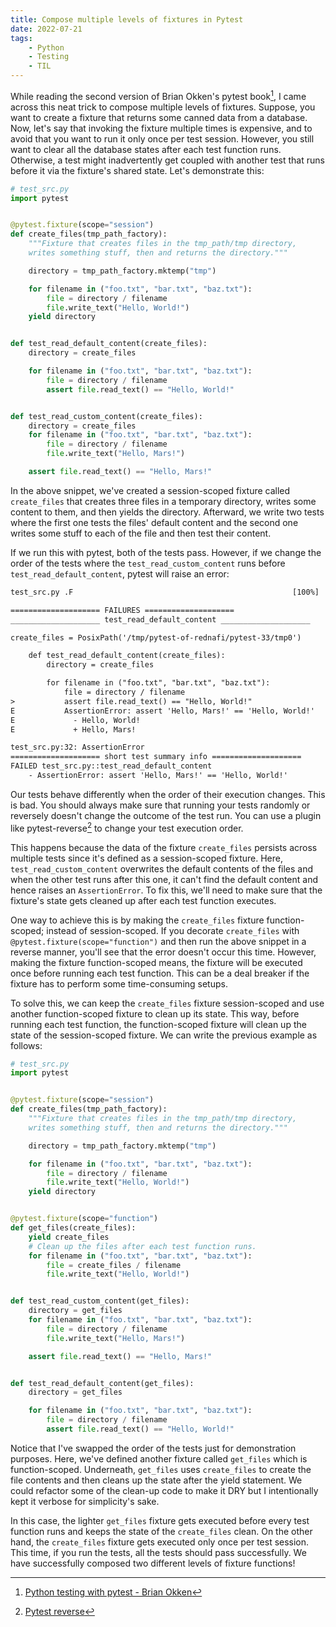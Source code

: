 ```yaml
---
title: Compose multiple levels of fixtures in Pytest
date: 2022-07-21
tags:
    - Python
    - Testing
    - TIL
---
```


While reading the second version of Brian Okken's pytest book[^1], I came across this neat
trick to compose multiple levels of fixtures. Suppose, you want to create a fixture that
returns some canned data from a database. Now, let's say that invoking the fixture multiple
times is expensive, and to avoid that you want to run it only once per test session.
However, you still want to clear all the database states after each test function runs.
Otherwise, a test might inadvertently get coupled with another test that runs before it via
the fixture's shared state. Let's demonstrate this:

```python
# test_src.py
import pytest


@pytest.fixture(scope="session")
def create_files(tmp_path_factory):
    """Fixture that creates files in the tmp_path/tmp directory,
    writes something stuff, then and returns the directory."""

    directory = tmp_path_factory.mktemp("tmp")

    for filename in ("foo.txt", "bar.txt", "baz.txt"):
        file = directory / filename
        file.write_text("Hello, World!")
    yield directory


def test_read_default_content(create_files):
    directory = create_files

    for filename in ("foo.txt", "bar.txt", "baz.txt"):
        file = directory / filename
        assert file.read_text() == "Hello, World!"


def test_read_custom_content(create_files):
    directory = create_files
    for filename in ("foo.txt", "bar.txt", "baz.txt"):
        file = directory / filename
        file.write_text("Hello, Mars!")

    assert file.read_text() == "Hello, Mars!"
```

In the above snippet, we've created a session-scoped fixture called `create_files` that
creates three files in a temporary directory, writes some content to them, and then yields
the directory. Afterward, we write two tests where the first one tests the files' default
content and the second one writes some stuff to each of the file and then test their
content.

If we run this with pytest, both of the tests pass. However, if we change the order of the
tests where the `test_read_custom_content` runs before `test_read_default_content`, pytest
will raise an error:

```txt
test_src.py .F                                                 [100%]

==================== FAILURES ====================
____________________ test_read_default_content ____________________

create_files = PosixPath('/tmp/pytest-of-rednafi/pytest-33/tmp0')

    def test_read_default_content(create_files):
        directory = create_files

        for filename in ("foo.txt", "bar.txt", "baz.txt"):
            file = directory / filename
>           assert file.read_text() == "Hello, World!"
E           AssertionError: assert 'Hello, Mars!' == 'Hello, World!'
E             - Hello, World!
E             + Hello, Mars!

test_src.py:32: AssertionError
==================== short test summary info ====================
FAILED test_src.py::test_read_default_content
    - AssertionError: assert 'Hello, Mars!' == 'Hello, World!'
```

Our tests behave differently when the order of their execution changes. This is bad. You
should always make sure that running your tests randomly or reversely doesn't change the
outcome of the test run. You can use a plugin like pytest-reverse[^2] to change your test
execution order.

This happens because the data of the fixture `create_files` persists across multiple tests
since it's defined as a session-scoped fixture. Here, `test_read_custom_content` overwrites
the default contents of the files and when the other test runs after this one, it can't find
the default content and hence raises an `AssertionError`. To fix this, we'll need to make
sure that the fixture's state gets cleaned up after each test function executes.

One way to achieve this is by making the `create_files` fixture function-scoped; instead of session-scoped. If you decorate `create_files` with `@pytest.fixture(scope="function")` and
then run the above snippet in a reverse manner, you'll see that the error doesn't occur this
time. However, making the fixture function-scoped means, the fixture will be executed once
before running each test function. This can be a deal breaker if the fixture has to perform
some time-consuming setups.

To solve this, we can keep the `create_files` fixture session-scoped and use another
function-scoped fixture to clean up its state. This way, before running each test function,
the function-scoped fixture will clean up the state of the session-scoped fixture. We can
write the previous example as follows:

```python
# test_src.py
import pytest


@pytest.fixture(scope="session")
def create_files(tmp_path_factory):
    """Fixture that creates files in the tmp_path/tmp directory,
    writes something stuff, then and returns the directory."""

    directory = tmp_path_factory.mktemp("tmp")

    for filename in ("foo.txt", "bar.txt", "baz.txt"):
        file = directory / filename
        file.write_text("Hello, World!")
    yield directory


@pytest.fixture(scope="function")
def get_files(create_files):
    yield create_files
    # Clean up the files after each test function runs.
    for filename in ("foo.txt", "bar.txt", "baz.txt"):
        file = create_files / filename
        file.write_text("Hello, World!")


def test_read_custom_content(get_files):
    directory = get_files
    for filename in ("foo.txt", "bar.txt", "baz.txt"):
        file = directory / filename
        file.write_text("Hello, Mars!")

    assert file.read_text() == "Hello, Mars!"


def test_read_default_content(get_files):
    directory = get_files

    for filename in ("foo.txt", "bar.txt", "baz.txt"):
        file = directory / filename
        assert file.read_text() == "Hello, World!"
```

Notice that I've swapped the order of the tests just for demonstration purposes. Here, we've
defined another fixture called `get_files` which is function-scoped. Underneath, `get_files`
uses `create_files` to create the file contents and then cleans up the state after the yield
statement. We could refactor some of the clean-up code to make it DRY but I intentionally
kept it verbose for simplicity's sake.

In this case, the lighter `get_files` fixture gets executed before every test function runs
and keeps the state of the `create_files` clean. On the other hand, the `create_files`
fixture gets executed only once per test session. This time, if you run the tests, all the
tests should pass successfully. We have successfully composed two different levels of
fixture functions!

[^1]: [Python testing with pytest - Brian Okken](https://pragprog.com/titles/bopytest2/python-testing-with-pytest-second-edition/)
[^2]: [Pytest reverse](https://github.com/adamchainz/pytest-reverse)
